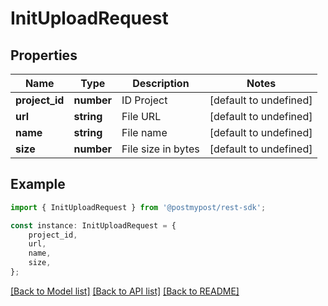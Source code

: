 # InitUploadRequest


## Properties

Name | Type | Description | Notes
------------ | ------------- | ------------- | -------------
**project_id** | **number** | ID Project | [default to undefined]
**url** | **string** | File URL | [default to undefined]
**name** | **string** | File name | [default to undefined]
**size** | **number** | File size in bytes | [default to undefined]

## Example

```typescript
import { InitUploadRequest } from '@postmypost/rest-sdk';

const instance: InitUploadRequest = {
    project_id,
    url,
    name,
    size,
};
```

[[Back to Model list]](../README.md#documentation-for-models) [[Back to API list]](../README.md#documentation-for-api-endpoints) [[Back to README]](../README.md)
